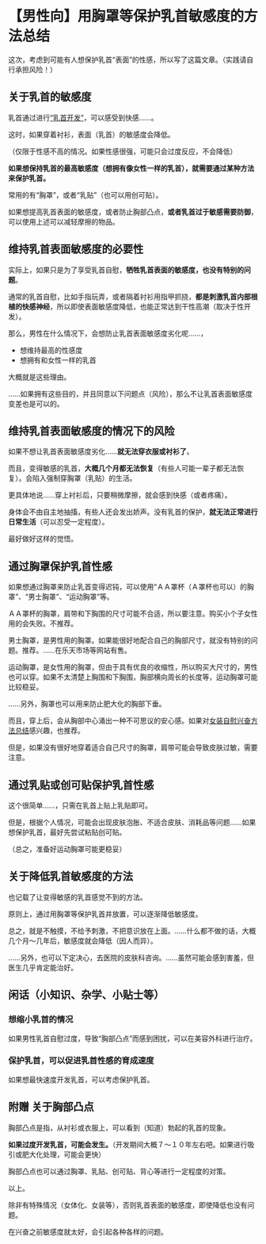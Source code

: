 # 【男性向】用胸罩等保护乳首敏感度的方法总结 [​](#【男性向】用胸罩等保护乳首敏感度的方法总结)

这次，考虑到可能有人想保护乳首“表面”的性感，所以写了这篇文章。（实践请自行承担风险！）

## 关于乳首的敏感度 [​](#关于乳首的敏感度)

乳首通过进行[“乳首开发”](https://web.archive.org/web/20241205044459/https://adlib1.net/ws2/h-life/page-list-nipple)，可以感受到快感……。

这时，如果穿着衬衫，表面（乳首）的敏感度会降低。

（仅限于性感不高的情况。如果性感很强，可能只会过度反应，不会降低）

**如果想保持乳首的最高敏感度（想拥有像女性一样的乳首），就需要通过某种方法来保护乳首。**

常用的有“胸罩”，或者“乳贴”（也可以用创可贴）。

如果想提高乳首表面的敏感度，或者防止胸部凸点，**或者乳首过于敏感需要防御**，可以使用上述可以减轻摩擦的物品。

## 维持乳首表面敏感度的必要性 [​](#维持乳首表面敏感度的必要性)

实际上，如果只是为了享受乳首自慰，**牺牲乳首表面的敏感度，也没有特别的问题**。

通常的乳首自慰，比如手指玩弄，或者隔着衬衫用指甲抓挠，**都是刺激乳首内部根植的快感神经**，所以即使表面敏感度降低，也能正常达到干性高潮（取决于性开发）。

那么，男性在什么情况下，会想防止乳首表面敏感度劣化呢……，

+   想维持最高的性感度
+   想拥有和女性一样的乳首

大概就是这些理由。

……如果拥有这些目的，并且同意以下问题点（风险），那么不让乳首表面敏感度变差也是可以的。

## 维持乳首表面敏感度的情况下的风险 [​](#维持乳首表面敏感度的情况下的风险)

如果不想让乳首表面敏感度劣化……**就无法穿衣服或衬衫了**。

而且，变得敏感的乳首，**大概几个月都无法恢复**（有些人可能一辈子都无法恢复）。会陷入强制穿胸罩（乳贴）的生活。

更具体地说……穿上衬衫后，只要稍微摩擦，就会感到快感（或者疼痛）。

身体会不由自主地抽搐，有些人还会发出娇声。没有乳首的保护，**就无法正常进行日常生活**（可以忍受一定程度）。

最好做好这样的觉悟。

## 通过胸罩保护乳首性感 [​](#通过胸罩保护乳首性感)

如果想通过胸罩来防止乳首变得迟钝，可以使用“ＡＡ罩杯（Ａ罩杯也可以）的胸罩”、“男士胸罩”、“运动胸罩”等。

ＡＡ罩杯的胸罩，肩带和下胸围的尺寸可能不合适，所以要注意。购买小个子女性用的会失败。不推荐。

男士胸罩，是男性用的胸罩。如果能很好地配合自己的胸部尺寸，就没有特别的问题。推荐。……在乐天市场等网站有售。

运动胸罩，是女性用的胸罩，但由于具有优良的收缩性，所以购买大尺寸的，男性也可以穿。如果不太清楚上胸围和下胸围，胸部横向周长的长度等，运动胸罩可能比较稳妥。

……另外，胸罩也可以用来防止肥大化的胸部下垂。

而且，穿上后，会从胸部中心涌出一种不可思议的安心感。如果对[女装自慰兴奋方法总结](/dryorg/hoka/page-88.html)感兴趣，也推荐。

但是，如果没有很好地穿着适合自己尺寸的胸罩，肩带可能会导致皮肤过敏，需要注意。

## 通过乳贴或创可贴保护乳首性感 [​](#通过乳贴或创可贴保护乳首性感)

这个很简单……，只需在乳首上贴上乳贴即可。

但是，根据个人情况，可能会出现皮肤泡胀、不适合皮肤、消耗品等问题……如果想保护乳首，最好先尝试粘贴创可贴。

（总之，准备好运动胸罩可能更稳妥）

## 关于降低乳首敏感度的方法 [​](#关于降低乳首敏感度的方法)

也记载了让变得敏感的乳首感觉不到的方法。

原则上，通过用胸罩等保护乳首并放置，可以逐渐降低敏感度。

总之，就是不触摸，不给予刺激，不把意识放在上面。……什么都不做的话，大概几个月～几年后，敏感度就会降低（因人而异）。

……另外，也可以下定决心，去医院的皮肤科咨询。……虽然可能会感到害羞，但医生几乎肯定能治好。

## 闲话（小知识、杂学、小贴士等） [​](#闲话-小知识、杂学、小贴士等)

### 想缩小乳首的情况 [​](#想缩小乳首的情况)

如果男性乳首自慰过度，导致“胸部凸点”而感到困扰，可以在美容外科进行治疗。

### 保护乳首，可以促进乳首性感的育成速度 [​](#保护乳首-可以促进乳首性感的育成速度)

如果想最快速度开发乳首，可以考虑保护乳首。

## 附赠 关于胸部凸点 [​](#附赠-关于胸部凸点)

胸部凸点是指，从衬衫或衣服上，可以看到（知道）勃起的乳首的现象。

**如果过度开发乳首，可能会发生。**（开发期间大概７～１０年左右吧。如果进行吸引或肥大化处理，可能会更快）

胸部凸点也可以通过胸罩、乳贴、创可贴、背心等进行一定程度的对策。

以上。

除非有特殊情况（女体化、女装等），否则乳首表面的敏感度，即使降低也没有问题。

在兴奋之前敏感度就太好，会引起各种各样的问题。